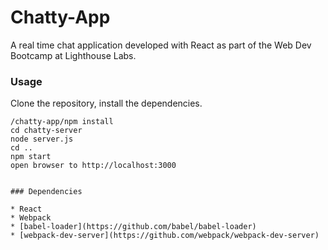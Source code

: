 Chatty-App
=====================

A real time chat application developed with React as part of the Web Dev
Bootcamp at Lighthouse Labs.

### Usage

Clone the repository, install the dependencies.

```
/chatty-app/npm install
cd chatty-server
node server.js
cd ..
npm start
open browser to http://localhost:3000
```

```

### Dependencies

* React
* Webpack
* [babel-loader](https://github.com/babel/babel-loader)
* [webpack-dev-server](https://github.com/webpack/webpack-dev-server)
